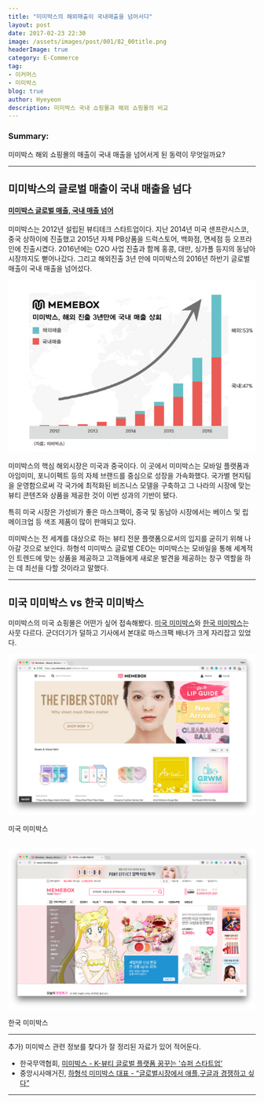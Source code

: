 ```yaml
---
title: "미미박스의 해외매출이 국내매출을 넘어서다"
layout: post
date: 2017-02-23 22:30
image: /assets/images/post/001/82_00title.png
headerImage: true
category: E-Commerce
tag:
- 이커머스
- 미미박스
blog: true
author: Hyeyeon
description: 미미박스 국내 쇼핑몰과 해외 쇼핑몰의 비교
---
```


### Summary:

미미박스 해외 쇼핑몰의 매출이 국내 매출을 넘어서게 된 동력이 무엇일까요?

---

## 미미박스의 글로벌 매출이 국내 매출을 넘다

#### [미미박스 글로벌 매출, 국내 매출 넘어](http://www.edaily.co.kr/news/NewsRead.edy?SCD=JE41&newsid=02801126615833144&DCD=A00504)

미미박스는 2012년 설립된 뷰티테크 스타트업이다. 지난 2014년 미국 샌프란시스코, 중국 상하이에 진출했고 2015년 자체 PB상품을 드럭스토어, 백화점, 면세점 등 오프라인에 진출시켰다. 2016년에는 O2O 사업 진출과 함께 홍콩, 대만, 싱가폴 등지의 동남아 시장까지도 뻗어나갔다. 그리고 해외진출 3년 만에 미미박스의 2016년 하반기 글로벌 매출이 국내 매출을 넘어섰다.

![pic1](/assets/images/post/001/82_01.jpg)

미미박스의 핵심 해외시장은 미국과 중국이다. 이 곳에서 미미박스는 모바일 플랫폼과 아임미미, 포니이펙트 등의 자체 브랜드를 중심으로 성장을 가속화했다. 국가별 현지팀을 운영함으로써 각 국가에 최적화된 비즈니스 모델을 구축하고 그 나라의 시장에 맞는 뷰티 콘텐츠와 상품을 제공한 것이 이번 성과의 기반이 됐다.

특히 미국 시장은 가성비가 좋은 마스크팩이, 중국 및 동남아 시장에서는 베이스 및 립 메이크업 등 색조 제품이 많이 판매되고 있다.

미미박스는 전 세계를 대상으로 하는 뷰티 전문 플랫폼으로서의 입지를 굳히기 위해 나아갈 것으로 보인다. 하형석 미미박스 글로벌 CEO는 미미박스는 모바일을 통해 세계적인 트렌드에 맞는 상품을 제공하고 고객들에게 새로운 발견을 제공하는 창구 역할을 하는 데 최선을 다할 것이라고 말했다.

---

## 미국 미미박스 vs 한국 미미박스

미미박스의 미국 쇼핑몰은 어떤가 싶어 접속해봤다. [미국 미미박스](https://us.memebox.com/)와 [한국 미미박스](http://www.memebox.com/)는 사뭇 다르다. 군더더기가 덜하고 기사에서 본대로 마스크팩 배너가 크게 자리잡고 있었다.

![pic2](/assets/images/post/001/82_02.png)
<figcaption class="caption">미국 미미박스</figcaption>

<br>

![pic3](/assets/images/post/001/82_03.png)
<figcaption class="caption">한국 미미박스</figcaption>

---

추가) 미미박스 관련 정보를 찾다가 잘 정리된 자료가 있어 적어둔다.
* 한국무역협회, [미미박스 - K-뷰티 글로벌 플랫폼 꿈꾸는 '슈퍼 스타트업'](http://www.kita.net/goodTraders_marketing/index.jsp?sCmd=VIEW&nPostIndex=1728933)
* 중앙시사매거진, [하형석 미미박스 대표 - “글로벌시장에서 애플,구글과 경쟁하고 싶다”](https://jmagazine.joins.com/forbes/view/306179)

---
